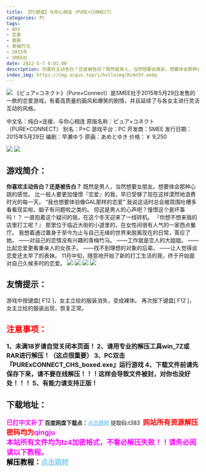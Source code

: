 ```yaml
---
title: 【PC硬盘】与你心相连（PURE×CONNECT）
categories: PC
tags:
- ADV
- 恋爱
- 喜剧
- 青梅竹马
- 2015年
- SMEE社
date: 2022-5-7 0:01:00
description: 你喜欢主动告白？还是被告白？既然是男人，当然想要女朋友。想要体会那种心跳的感觉。比一般人要更加憧憬『恋爱』的我，早已受够了现在这样漠然地浪费时光的每一天。“我也想要体验像GAL那样的恋爱”我说这话时总会被周围吐槽多看看现实啦，脑子有问题啦之类的。
index_img: https://img.acgus.top/i/helloimg/Rz4n5Y.webp
---
```

![](https://img.acgus.top/i/helloimg/Rz4n5Y.webp)
《ピュア×コネクト》（Pure×Connect）是SMEE社于2015年5月29日发售的一款的恋爱游戏，有着高质量的画风和爆笑的剧情，并且延续了与各女主进行灵活互动的风格。

中文名：纯白×连接、与你心相连
原版名称：ピュア×コネクト（PURE×CONNECT）
别名：P×C
游戏平台：PC
开发商：SMEE
发行日期：2015年5月29日
编剧：早瀬ゆう
原画：あめとゆき
价格：￥ 9,250

![](https://img.acgus.top/i/helloimg/Rz42eM.webp)
![](https://img.acgus.top/i/helloimg/Rz4TTP.webp)
## 游戏简介：
**你喜欢主动告白？还是被告白？**
既然是男人，当然想要女朋友。想要体会那种心跳的感觉。
比一般人要更加憧憬『恋爱』的我，早已受够了现在这样漠然地浪费时光的每一天。
“我也想要体验像GAL那样的恋爱”
我说这话时总会被周围吐槽多看看现实啦，脑子有问题啦之类的。
但这是男人的心声吧？憧憬这个是坏事吗！？
一直抱着这个疑问的我，在这个冬天迎来了一线转机。
『你想不想来我的店里打工呢？』
那里位于临近大街的小道里的，在女性间很有人气的一家西点餐厅。
我想着通过置身于至今为止与自己无缘的世界来脱离现在的日常，答应了她。
――对自己的恋情没有兴趣的青梅竹马。
――工作就是恋人的大姐姐。
――比起恋爱更看重亲人的女孩子。
――找不到理想的对象的后辈。
――让人觉得谈恋爱还太早了的表妹。
11月中旬，随意地开始了新的打工生活的我，终于开始面对自己久候多时的恋爱。
![](https://img.acgus.top/i/helloimg/Rz4SzE.webp)
![](https://img.acgus.top/i/helloimg/Rz4bvX.webp)
![](https://img.acgus.top/i/helloimg/Rz4Liv.webp)
![](https://img.acgus.top/i/helloimg/Rz4Hs9.webp)
## **友情提示：**
游戏中按键盘[ F12 ]，女主立绘的服装消失，变成裸体。
再次按下键盘[ F12 ]，女主立绘的服装出现，恢复正常。





## <font color=#FF0000 >注意事项：</font>
<font size=3><b>1、未满18岁请自觉关闭本页面！
2、请用专业的解压工具win_7Z或RAR进行解压！（这点很重要）
3、PC双击『PURExCONNECT_CHS_boxed.exe』运行游戏
4、下载文件前请先保存下来，请不要在线解压！！！这样会导致文件被封，对你也没好处！！！
5、有能力请支持正版！</b></font>

## 下载地址：
<font color=#FF00FF size=3><b>已打中文补丁</b></font>
<b>百度网盘下载点：</b><a href="https://pan.baidu.com/s/12-5qf_PHJRCw0pM5dcVblA?pwd=t383" style="color: #87CEEB;"><b>点击跳转</b></a> 提取码:t383
<a style="padding: 0" href="https://post.qingju.org/AD/"><img style="max-width:100%" src="https://img.acgus.top/i/2024/07/478f689b8021d8d499ab43d21acf137a.gif" alt=""></a>
<b><font color=#FF0000 size=4>网站所有资源解压密码均为</b></font><b><font color=#FF00FF size=4>qingju</font><font color=#FF0000 ></font></b><br><b><font color=#FF00FF size=4>本站所有文件均为lz4加密格式，不看必解压失败！！请务必阅读以下教程。</b></font><br><b><font color=#000 size=4>解压教程：</b><a href="https://post.qingju.org/tutorial/000/" style="color: #87CEEB;"><b>点击跳转</b></a>